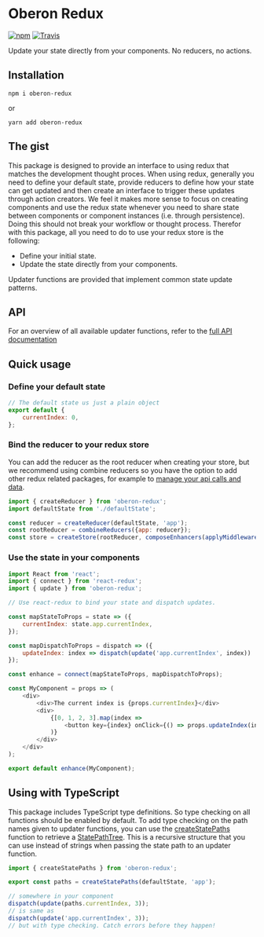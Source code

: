 # Oberon Redux

[![npm](https://img.shields.io/npm/v/oberon-redux.svg)](https://www.npmjs.com/package/oberon-redux)
[![Travis](https://img.shields.io/travis/oberonamsterdam/oberon-redux/master.svg)](https://travis-ci.org/oberonamsterdam/oberon-redux/)

Update your state directly from your components. No reducers,
no actions. 

## Installation

`npm i oberon-redux`

or

`yarn add oberon-redux`

## The gist

This package is designed to provide an interface to using redux that
matches the development thought proces. When using redux, generally you
need to define your default state, provide reducers to define how your
state can get updated and then create an interface to trigger these updates
through action creators. We feel it makes more sense to focus on creating
components and use the redux state whenever you need to share state between
components or component instances (i.e. through persistence). Doing this should
not break your workflow or thought process. Therefor with this package, all 
you need to do to use your redux store is the following:

* Define your initial state.
* Update the state directly from your components.

Updater functions are provided that implement common state update patterns.

## API

For an overview of all available updater functions, refer to the [full API documentation](api.md)

## Quick usage

### Define your default state

```js
// The default state us just a plain object
export default {
    currentIndex: 0,
};
```

### Bind the reducer to your redux store

You can add the reducer as the root reducer when creating your store, but we 
recommend using combine reducers so you have the option to add other redux 
related packages, for example to [manage your api calls and data](https://github.com/oberonamsterdam/react-api-data).

```js
import { createReducer } from 'oberon-redux';
import defaultState from './defaultState';

const reducer = createReducer(defaultState, 'app');
const rootReducer = combineReducers({app: reducer});
const store = createStore(rootReducer, composeEnhancers(applyMiddleware(thunk)));
```

### Use the state in your components

```js
import React from 'react';
import { connect } from 'react-redux';
import { update } from 'oberon-redux';

// Use react-redux to bind your state and dispatch updates. 

const mapStateToProps = state => ({
    currentIndex: state.app.currentIndex,
});

const mapDispatchToProps = dispatch => ({
    updateIndex: index => dispatch(update('app.currentIndex', index))
});

const enhance = connect(mapStateToProps, mapDispatchToProps);

const MyComponent = props => (
    <div>
        <div>The current index is {props.currentIndex}</div>
        <div>
            {[0, 1, 2, 3].map(index =>
                <button key={index} onClick={() => props.updateIndex(index)}>{index}</button>
            )}
        </div>
    </div>
);

export default enhance(MyComponent);
```

## Using with TypeScript

This package includes TypeScript type definitions. So type checking on all functions should be enabled by default. To add 
type checking on the path names given to updater functions, you can use the [createStatePaths](api.md#createstatepaths)
function to retrieve a [StatePathTree](api.md#statepathtree). This is a recursive structure that you can use instead of
strings when passing the state path to an updater function. 

```js
import { createStatePaths } from 'oberon-redux';

export const paths = createStatePaths(defaultState, 'app');

// somewhere in your component
dispatch(update(paths.currentIndex, 3));
// is same as
dispatch(update('app.currentIndex', 3)); 
// but with type checking. Catch errors before they happen!
```
